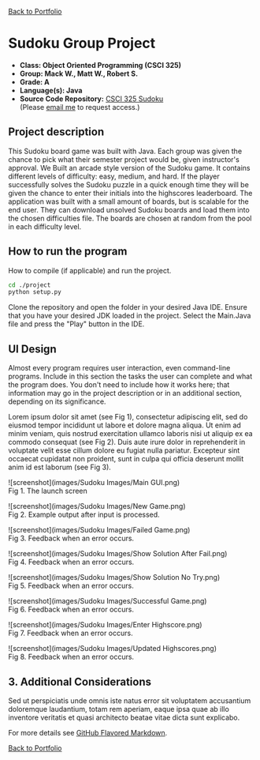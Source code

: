 [Back to Portfolio](./)

Sudoku Group Project
===============

-   **Class: Object Oriented Programming (CSCI 325)** 
-   **Group: Mack W., Matt W., Robert S.** 
-   **Grade: A** 
-   **Language(s): Java** 
-   **Source Code Repository:** [CSCI 325 Sudoku](https://github.com/rbsquires/CSCI-325-Sudoku)  
    (Please [email me](mailto:rbsquires@csustudent.net?subject=GitHub%20Access) to request access.)

## Project description

This Sudoku board game was built with Java. Each group was given the chance to pick what their semester project would be, given instructor's approval. We Built an arcade style version of the Sudoku game. It contains different levels of difficulty: easy, medium, and hard. If the player successfully solves the Sudoku puzzle in a quick enough time they will be given the chance to enter their initials into the highscores leaderboard. The application was built with a small amount of boards, but is scalable for the end user. They can download unsolved Sudoku boards and load them into the chosen difficulties file. The boards are chosen at random from the pool in each difficulty level.

## How to run the program

How to compile (if applicable) and run the project.

```bash
cd ./project
python setup.py
```

Clone the repository and open the folder in your desired Java IDE. Ensure that you have your desired JDK loaded in the project. Select the Main.Java file and press the "Play" button in the IDE.

## UI Design

Almost every program requires user interaction, even command-line programs. Include in this section the tasks the user can complete and what the program does. You don't need to include how it works here; that information may go in the project description or in an additional section, depending on its significance.

Lorem ipsum dolor sit amet (see Fig 1), consectetur adipiscing elit, sed do eiusmod tempor incididunt ut labore et dolore magna aliqua. Ut enim ad minim veniam, quis nostrud exercitation ullamco laboris nisi ut aliquip ex ea commodo consequat (see Fig 2). Duis aute irure dolor in reprehenderit in voluptate velit esse cillum dolore eu fugiat nulla pariatur. Excepteur sint occaecat cupidatat non proident, sunt in culpa qui officia deserunt mollit anim id est laborum (see Fig 3).

![screenshot](images/Sudoku Images/Main GUI.png)  
Fig 1. The launch screen

![screenshot](images/Sudoku Images/New Game.png)  
Fig 2. Example output after input is processed.

![screenshot](images/Sudoku Images/Failed Game.png)  
Fig 3. Feedback when an error occurs.

![screenshot](images/Sudoku Images/Show Solution After Fail.png)  
Fig 4. Feedback when an error occurs.

![screenshot](images/Sudoku Images/Show Solution No Try.png)  
Fig 5. Feedback when an error occurs.

![screenshot](images/Sudoku Images/Successful Game.png)  
Fig 6. Feedback when an error occurs.

![screenshot](images/Sudoku Images/Enter Highscore.png)  
Fig 7. Feedback when an error occurs.

![screenshot](images/Sudoku Images/Updated Highscores.png)  
Fig 8. Feedback when an error occurs.

## 3. Additional Considerations

Sed ut perspiciatis unde omnis iste natus error sit voluptatem accusantium doloremque laudantium, totam rem aperiam, eaque ipsa quae ab illo inventore veritatis et quasi architecto beatae vitae dicta sunt explicabo. 

For more details see [GitHub Flavored Markdown](https://guides.github.com/features/mastering-markdown/).

[Back to Portfolio](./)